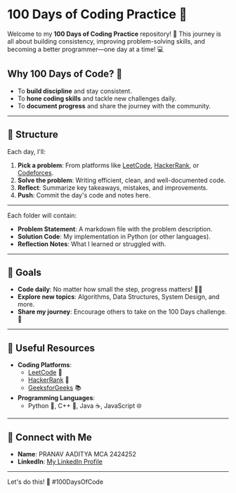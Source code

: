# 100 Days of Coding Practice 🚀

Welcome to my **100 Days of Coding Practice** repository! 🎯 This journey is all about building consistency, improving problem-solving skills, and becoming a better programmer—one day at a time! 💻

## Why 100 Days of Code? 🤔
- To **build discipline** and stay consistent.
- To **hone coding skills** and tackle new challenges daily.
- To **document progress** and share the journey with the community.

---

## 📅 Structure
Each day, I'll:
1. **Pick a problem**: From platforms like [LeetCode](https://leetcode.com), [HackerRank](https://hackerrank.com), or [Codeforces](https://codeforces.com).
2. **Solve the problem**: Writing efficient, clean, and well-documented code.
3. **Reflect**: Summarize key takeaways, mistakes, and improvements.
4. **Push**: Commit the day's code and notes here.

---



Each folder will contain:
- **Problem Statement**: A markdown file with the problem description.
- **Solution Code**: My implementation in Python (or other languages).
- **Reflection Notes**: What I learned or struggled with.

---

## 🌟 Goals
- **Code daily**: No matter how small the step, progress matters! 🏃‍♂️
- **Explore new topics**: Algorithms, Data Structures, System Design, and more.
- **Share my journey**: Encourage others to take on the 100 Days challenge. 🫶

---

## 🔗 Useful Resources
- **Coding Platforms**:
  - [LeetCode](https://leetcode.com) 🧠
  - [HackerRank](https://hackerrank.com) 🌟
  - [GeeksforGeeks](https://geeksforgeeks.org) 📚
- **Programming Languages**:
  - Python 🐍, C++ 💪, Java ☕, JavaScript 🌐

---

## 🤝 Connect with Me
- **Name**: PRANAV AADITYA MCA 2424252
- **LinkedIn**: [My LinkedIn Profile](https://www.linkedin.com/in/pranav-aaditya-3605361ab/)

---

Let's do this! 💪 #100DaysOfCode
